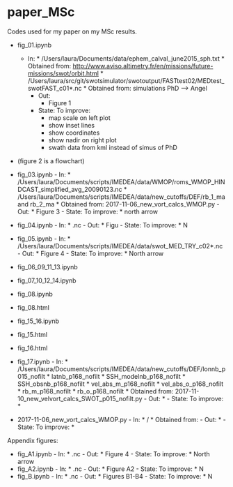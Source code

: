 # paper_MSc

Codes used for my paper on my MSc results.

- fig_01.ipynb
    - In:
            * /Users/laura/Documents/data/ephem_calval_june2015_sph.txt 
                * Obtained from: http://www.aviso.altimetry.fr/en/missions/future-missions/swot/orbit.html
            * /Users/laura/src/git/swotsimulator/swotoutput/FASTtest02/MEDtest_swotFAST_c01*.nc
                * Obtained from: simulations PhD —> Angel
        - Out: 
            * Figure 1
        - State: To improve:
            * map scale on left plot
            * show inset lines
            * show coordinates
            * show nadir on right plot
            * swath data from kml instead of simus of PhD
- (figure 2 is a flowchart)
- fig_03.ipynb
        - In:
            * /Users/laura/Documents/scripts/IMEDEA/data/WMOP/roms_WMOP_HINDCAST_simplified_avg_20090123.nc
            * /Users/laura/Documents/scripts/IMEDEA/data/new_cutoffs/DEF/rb_1_ma and rb_2_ma
                * Obtained from: 2017-11-06_new_vort_calcs_WMOP.py
        - Out: 
            * Figure 3
        - State: To improve:
            * north arrow

- fig_04.ipynb
        - In:
            * .nc
        - Out: 
            * Figu
        - State: To improve:
            * N

- fig_05.ipynb 
        - In:
            * /Users/laura/Documents/scripts/IMEDEA/data/swot_MED_TRY_c02*.nc
        - Out: 
            * Figure 4
        - State: To improve:
            * North arrow
- fig_06_09_11_13.ipynb
- fig_07_10_12_14.ipynb
- fig_08.ipynb
- fig_08.html
- fig_15_16.ipynb
- fig_15.html
- fig_16.html
- fig_17.ipynb
        - In:
            * /Users/laura/Documents/scripts/IMEDEA/data/new_cutoffs/DEF/lonnb_p015_nofilt
            * latnb_p168_nofilt
            * SSH_modelnb_p168_nofilt
            * SSH_obsnb_p168_nofilt
            * vel_abs_m_p168_nofilt
            * vel_abs_o_p168_nofilt
            * rb_m_p168_nofilt
            * rb_o_p168_nofilt
                * Obtained from: 2017-11-10_new_velvort_calcs_SWOT_p015_nofilt.py
        - Out: 
            * 
        - State: To improve:
            * 

- 2017-11-06_new_vort_calcs_WMOP.py
        - In:
            * /
                * Obtained from: 
        - Out: 
            * 
        - State: To improve:
            * 

Appendix figures:

- fig_A1.ipynb
        - In:
            * .nc
        - Out: 
            * Figure 4
        - State: To improve:
            * North arrow
- fig_A2.ipynb
        - In:
            * .nc
        - Out: 
            * Figure A2
        - State: To improve:
            * N
- fig_B.ipynb
        - In:
            * .nc
        - Out: 
            * Figures B1-B4 
        - State: To improve:
            * N